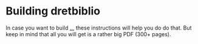 # Building dretbiblio

In case you want to build [..](dretbiblio), these instructions will help you do do that. But keep in mind that all you will get is a rather big PDF (300+ pages).

